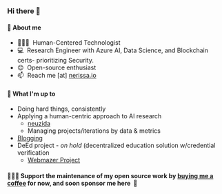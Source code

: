 <h3> Hi there 👋</h3>

#### 📃 About me
- 👩🏽‍💻  &nbsp;Human-Centered Technologist
- 💻  &nbsp;Research Engineer with Azure AI, Data Science, and Blockchain certs- prioritizing Security. 
- 😊  &nbsp;Open-source enthusiast
- 📫  &nbsp;Reach me [at] [nerissa.io](https://www.nerissa.io)

#### 🌱 What I'm up to
- Doing hard things, consistently 
- Applying a human-centric approach to AI research 
  - [neuzida](https://neuzida.io) 
  - Managing projects/iterations by data & metrics
- [Blogging](https://nerissa.io) 
- DeEd project - _on hold_ (decentralized education solution w/credential verification 
    - [Webmazer Project](https://neuzida.io)

#### 👩🏽‍💻&nbsp;Support the maintenance of my open source work by [buying me a coffee](https://www.buymeacoffee.com/Nerissa.io ) for now, and soon sponsor me here &nbsp;🤗
